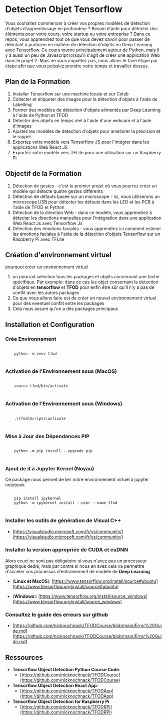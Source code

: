 # Detection Objet Tensorflow

Vous souhaitez commencer à créer vos propres modèles de détection d'objets d'apprentissage en profondeur ?  Besoin d'aide pour détecter des éléments pour votre cours, votre startup ou votre entreprise ?  Dans ce repos, vous apprendrez tout ce que vous devez savoir pour passer de débutant à praticien en matière de détection d'objets en Deep Learning avec Tensorflow. Ce cours tourne principalement autour de Python, mais il y a aussi un peu de Javascript lorsqu'il s'agit de créer une application Web dans le projet 2. Mais ne vous inquiétez pas, nous allons le faire étape par étape afin que vous puissiez prendre votre temps et travailler dessus.

## Plan de la Formation

1. Installer Tensorflow sur une machine locale et sur Colab
2. Collecter et étiqueter des images pour la détection d'objets à l'aide de LabelImg
3. Former des modèles de détection d'objets alimentés par Deep Learning à l'aide de Python et TFOD
4. Détecter des objets en temps réel à l'aide d'une webcam et à l'aide d'images
5. Ajustez les modèles de détection d'objets pour améliorer la précision et le rappel
6. Exportez votre modèle vers Tensorflow JS pour l'intégrer dans les applications Web React JS
7. Exportez votre modèle vers TFLite pour une utilisation sur un Raspberry Pi

## Objectif de la Formation

1. Détection de gestes - c'est le premier projet où vous pourrez créer un modèle qui détecte quatre gestes différents
2. Détection de défauts basée sur un microscope - ici, nous utiliserons un microscope USB pour détecter les défauts dans les LED et les PCB à l'aide de TFOD et Python
3. Détection de la direction Web - dans ce modèle, vous apprendrez à détecter les directions manuelles pour l'intégration dans une application Web React Js avec Tensorflow Js
4. Détection des émotions faciales - vous apprendrez ici comment estimer les émotions faciales à l'aide de la détection d'objets Tensorflow sur un Raspberry Pi avec TFLite

## Création d'environnement virtuel

pourquoi créer un environnement virtuel
1. on pourrait selection tous les packages et objets concernant une tâche spécifique. 
   Par exemple: dans ce cas les objet consernant la detection d'objets en **tensorflow** et **TFOD**
  pour enfin être sûr qu'il n'y a pas de conflit avec les autres packages
2. Ce que nous allons faire est de créer un nouvel environnement virtuel pour des
 eventuel conflit entre les packages
3. Cela nous assure qu'on a des packages principaux 

## Installation et Configuration

### Crée Environnement 

<pre>
<code> 
 	python -m venv tfod
</code>
</pre>

### Activation de l'Environnement sous (MacOS)

<pre>
<code> 
 	source tfod/bin/activate
</code>
</pre>

### Activation de l'Environnement sous (Windows)

<pre>
<code> 
 	.\tfod\Scripts\activate
</code>
</pre>
### Mise à Jour des Dépendances PIP

<pre>
<code> 
 	python -m pip install --upgrade pip
</code>
</pre>

### Ajout de it à Jupyter Kernel (Noyau)

Ce package nous permet de lier notre environnement virtuel à jupyter notebook

<pre>
<code> 
 	pip install ipykernel
	python -m ipykernel install --user --name tfod
</code>
</pre>

### Installer les outils de génération de Visual C++

* [https://visualstudio.microsoft.com/fr/vs/community/](https://visualstudio.microsoft.com/fr/vs/community/)

### Installer la version appropriée de CUDA et cuDNN

Alors ceuci ne sont pas obligatoire si vous n'avez pas un processeur graphique dedié, mais par contre si nous en avez cela va permettre d'acceler vos processus d'entrainement de modèle de **Deep Learning** 

* (**Linux et MacOS**): [https://www.tensorflow.org/install/source#ubuntu](https://www.tensorflow.org/install/source#ubuntu)

* (**Windows**): [https://www.tensorflow.org/install/source_windows](https://www.tensorflow.org/install/source_windows)

### Consultez le guide des erreurs sur github

* [https://github.com/nicknochnack/TFODCourse/blob/main/Error%20Guide.md](https://github.com/nicknochnack/TFODCourse/blob/main/Error%20Guide.md)
## Ressources

* **Tensorflow Object Detection Python Course Code**:  
  * [https://github.com/nicknochnack/TFODCourse](https://github.com/nicknochnack/TFODCourse)
* **Tensorflow Object Detection React App**: 
  *  [https://github.com/nicknochnack/TFODApp](https://github.com/nicknochnack/TFODApp)
* **Tensorflow Object Detection for Raspberry Pi**: 
  * [https://github.com/nicknochnack/TFODRPi](https://github.com/nicknochnack/TFODRPi)